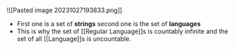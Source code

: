 ![[Pasted image 20231027193833.png]]
- First one is a set of **strings** second one is the set of **languages**
- This is why the set of [[Regular Language]]s is countably infinite and the set of all [[Language]]s is uncountable.